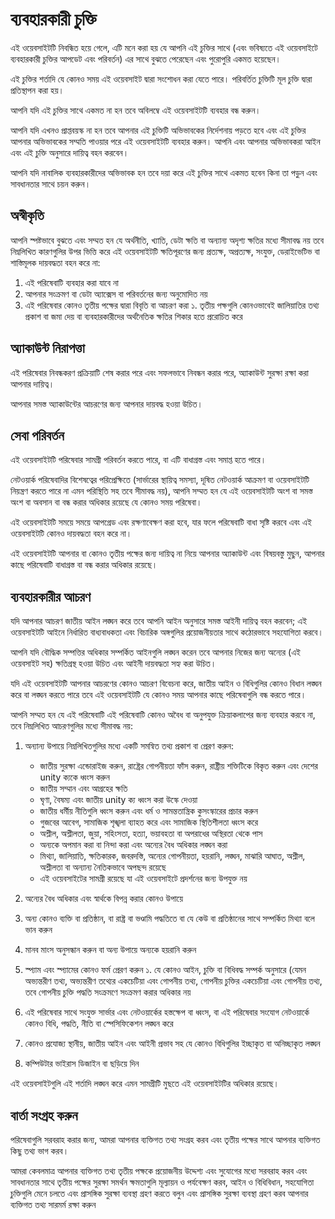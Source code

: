 # ব্যবহারকারী চুক্তি

এই ওয়েবসাইটটি নিবন্ধিত হয়ে গেলে, এটি মনে করা হয় যে আপনি এই চুক্তির সাথে (এবং ভবিষ্যতে এই ওয়েবসাইটে ব্যবহারকারী চুক্তির আপডেট এবং পরিবর্তন) এর সাথে বুঝতে পেরেছেন এবং পুরোপুরি একমত হয়েছেন।

এই চুক্তির শর্তাদি যে কোনও সময় এই ওয়েবসাইট দ্বারা সংশোধন করা যেতে পারে। পরিবর্তিত চুক্তিটি মূল চুক্তি দ্বারা প্রতিস্থাপন করা হয়।

আপনি যদি এই চুক্তির সাথে একমত না হন তবে অবিলম্বে এই ওয়েবসাইটটি ব্যবহার বন্ধ করুন।

আপনি যদি এখনও প্রাপ্তবয়স্ক না হন তবে আপনার এই চুক্তিটি অভিভাবকের নির্দেশনায় পড়তে হবে এবং এই চুক্তির আপনার অভিভাবকের সম্মতি পাওয়ার পরে এই ওয়েবসাইটটি ব্যবহার করুন। আপনি এবং আপনার অভিভাবকরা আইন এবং এই চুক্তি অনুসারে দায়িত্ব বহন করবেন।

আপনি যদি নাবালিক ব্যবহারকারীদের অভিভাবক হন তবে দয়া করে এই চুক্তির সাথে একমত হবেন কিনা তা পড়ুন এবং সাবধানতার সাথে চয়ন করুন।

## অস্বীকৃতি

আপনি স্পষ্টভাবে বুঝতে এবং সম্মত হন যে অর্থনীতি, খ্যাতি, ডেটা ক্ষতি বা অন্যান্য অদৃশ্য ক্ষতির মধ্যে সীমাবদ্ধ নয় তবে নিম্নলিখিত কারণগুলির উপর ভিত্তি করে এই ওয়েবসাইটটি ক্ষতিপূরণের জন্য প্রত্যক্ষ, অপ্রত্যক্ষ, সংযুক্ত, ডেরাইভেটিভ বা শাস্তিমূলক দায়বদ্ধতা বহন করে না:

1. এই পরিষেবাটি ব্যবহার করা যাবে না
1. আপনার সংক্রমণ বা ডেটা অ্যাক্সেস বা পরিবর্তনের জন্য অনুমোদিত নয়
1. এই পরিষেবার কোনও তৃতীয় পক্ষের দ্বারা বিবৃতি বা আচরণ করা
১. তৃতীয় পক্ষগুলি কোনওভাবেই জালিয়াতির তথ্য প্রকাশ বা জমা দেয় বা ব্যবহারকারীদের অর্থনৈতিক ক্ষতির শিকার হতে প্ররোচিত করে

## অ্যাকাউন্ট নিরাপত্তা

এই পরিষেবার নিবন্ধকরণ প্রক্রিয়াটি শেষ করার পরে এবং সফলভাবে নিবন্ধন করার পরে, অ্যাকাউন্ট সুরক্ষা রক্ষা করা আপনার দায়িত্ব।

আপনার সমস্ত অ্যাকাউন্টের আচরণের জন্য আপনার দায়বদ্ধ হওয়া উচিত।

## সেবা পরিবর্তন

এই ওয়েবসাইটটি পরিষেবার সামগ্রী পরিবর্তন করতে পারে, বা এটি বাধাগ্রস্ত এবং সমাপ্ত হতে পারে।

নেটওয়ার্ক পরিষেবাদির বিশেষত্বের পরিপ্রেক্ষিতে (সার্ভারের স্থায়িত্ব সমস্যা, দূষিত নেটওয়ার্ক আক্রমণ বা ওয়েবসাইটটি নিয়ন্ত্রণ করতে পারে না এমন পরিস্থিতি সহ তবে সীমাবদ্ধ নয়), আপনি সম্মত হন যে এই ওয়েবসাইটটি অংশ বা সমস্ত অংশ বা অবসান বা বন্ধ করার অধিকার রয়েছে যে কোনও সময় পরিষেবা।

এই ওয়েবসাইটটি সময়ে সময়ে আপগ্রেড এবং রক্ষণাবেক্ষণ করা হবে, যার ফলে পরিষেবাটি বাধা সৃষ্টি করবে এবং এই ওয়েবসাইটটি কোনও দায়বদ্ধতা বহন করে না।

এই ওয়েবসাইটটি আপনার বা কোনও তৃতীয় পক্ষের জন্য দায়িত্ব না নিয়ে আপনার অ্যাকাউন্ট এবং বিষয়বস্তু মুছুন, আপনার কাছে পরিষেবাটি বাধাগ্রস্ত বা বন্ধ করার অধিকার রয়েছে।

## ব্যবহারকারীর আচরণ

যদি আপনার আচরণ জাতীয় আইন লঙ্ঘন করে তবে আপনি আইন অনুসারে সমস্ত আইনী দায়িত্ব বহন করবেন; এই ওয়েবসাইটটি আইনে নির্ধারিত বাধ্যবাধকতা এবং বিচারিক অঙ্গগুলির প্রয়োজনীয়তার সাথে কঠোরভাবে সহযোগিতা করবে।

আপনি যদি বৌদ্ধিক সম্পত্তির অধিকার সম্পর্কিত আইনগুলি লঙ্ঘন করেন তবে আপনার নিজের জন্য অন্যের (এই ওয়েবসাইট সহ) ক্ষতিগ্রস্থ হওয়া উচিত এবং আইনী দায়বদ্ধতা সহ্য করা উচিত।

যদি এই ওয়েবসাইটটি আপনার আচরণের কোনও আচরণ বিবেচনা করে, জাতীয় আইন ও বিধিগুলির কোনও বিধান লঙ্ঘন করে বা লঙ্ঘন করতে পারে তবে এই ওয়েবসাইটটি যে কোনও সময় আপনার কাছে পরিষেবাগুলি বন্ধ করতে পারে।

আপনি সম্মত হন যে এই পরিষেবাটি এই পরিষেবাটি কোনও অবৈধ বা অনুপযুক্ত ক্রিয়াকলাপের জন্য ব্যবহার করবে না, তবে নিম্নলিখিত আচরণগুলির মধ্যে সীমাবদ্ধ নয়:

1. অন্যান্য উপায়ে নিম্নলিখিতগুলির মধ্যে একটি সমন্বিত তথ্য প্রকাশ বা প্রেরণ করুন:

   * জাতীয় সুরক্ষা এন্ডোরাইজ করুন, রাষ্ট্রের গোপনীয়তা ফাঁস করুন, রাষ্ট্রীয় শক্তিটিকে বিকৃত করুন এবং দেশের unity ক্যকে ধ্বংস করুন
   * জাতীয় সম্মান এবং আগ্রহের ক্ষতি
   * ঘৃণা, বৈষম্য এবং জাতীয় unity ক্য ধ্বংস করা উস্কে দেওয়া
   * জাতীয় ধর্মীয় নীতিগুলি ধ্বংস করুন এবং ধর্ম ও সামন্ততান্ত্রিক কুসংস্কারের প্রচার করুন
   * গুজবের আবেগ, সামাজিক শৃঙ্খলা ব্যাহত করে এবং সামাজিক স্থিতিশীলতা ধ্বংস করে
   * অশ্লীল, অশ্লীলতা, জুয়া, সহিংসতা, হত্যা, ভয়াবহতা বা অপরাধের অস্থিরতা থেকে পাস
   * অন্যকে অপমান করা বা নিন্দা করা এবং অন্যের বৈধ অধিকার লঙ্ঘন করা
   * মিথ্যা, জালিয়াতি, ক্ষতিকারক, জবরদস্তি, অন্যের গোপনীয়তা, হয়রানি, লঙ্ঘন, মাঝারি আঘাত, অশ্লীল, অশ্লীলতা বা অন্যান্য নৈতিকভাবে অপছন্দ রয়েছে
   * এই ওয়েবসাইটের সামগ্রী রয়েছে যা এই ওয়েবসাইটে প্রদর্শনের জন্য উপযুক্ত নয়

1. অন্যের বৈধ অধিকার এবং স্বার্থকে বিপন্ন করার কোনও উপায়ে
1. অন্য কোনও ব্যক্তি বা প্রতিষ্ঠান, বা রাষ্ট্র বা ভণ্ডামি পদ্ধতিতে বা যে কেউ বা প্রতিষ্ঠানের সাথে সম্পর্কিত মিথ্যা বলে ভান করুন
1. মানব মাংস অনুসন্ধান করুন বা অন্য উপায়ে অন্যকে হয়রানি করুন
1. স্প্যাম এবং স্প্যামের কোনও ফর্ম প্রেরণ করুন
১. যে কোনও আইন, চুক্তি বা বিধিবদ্ধ সম্পর্ক অনুসারে (যেমন অভ্যন্তরীণ তথ্য, অভ্যন্তরীণ তথ্যের একচেটিয়া এবং গোপনীয় তথ্য, গোপনীয় চুক্তির একচেটিয়া এবং গোপনীয় তথ্য, তবে গোপনীয় চুক্তি পদ্ধতি সংক্রমণে সংক্রমণ করার অধিকার নয়
1. এই পরিষেবার সাথে সংযুক্ত সার্ভার এবং নেটওয়ার্কের হস্তক্ষেপ বা ধ্বংস, বা এই পরিষেবার সংযোগ নেটওয়ার্কে কোনও বিধি, পদ্ধতি, নীতি বা স্পেসিফিকেশন লঙ্ঘন করে
1. কোনও প্রযোজ্য স্থানীয়, জাতীয় আইন এবং আইনী প্রভাব সহ যে কোনও বিধিগুলির ইচ্ছাকৃত বা অনিচ্ছাকৃত লঙ্ঘন
1. কম্পিউটার ভাইরাস ডিজাইন বা ছড়িয়ে দিন

এই ওয়েবসাইটগুলি এই শর্তাদি লঙ্ঘন করে এমন সামগ্রীটি মুছতে এই ওয়েবসাইটটির অধিকার রয়েছে।

## বার্তা সংগ্রহ করুন

পরিষেবাগুলি সরবরাহ করার জন্য, আমরা আপনার ব্যক্তিগত তথ্য সংগ্রহ করব এবং তৃতীয় পক্ষের সাথে আপনার ব্যক্তিগত কিছু তথ্য ভাগ করব।

আমরা কেবলমাত্র আপনার ব্যক্তিগত তথ্য তৃতীয় পক্ষকে প্রয়োজনীয় উদ্দেশ্য এবং সুযোগের মধ্যে সরবরাহ করব এবং সাবধানতার সাথে তৃতীয় পক্ষের সুরক্ষা সমর্থন ক্ষমতাগুলি মূল্যায়ন ও পর্যবেক্ষণ করব, আইন ও বিধিবিধান, সহযোগিতা চুক্তিগুলি মেনে চলতে এবং প্রাসঙ্গিক সুরক্ষা ব্যবস্থা গ্রহণ করতে বলুন এবং প্রাসঙ্গিক সুরক্ষা ব্যবস্থা গ্রহণ করব আপনার ব্যক্তিগত তথ্য সারমর্ম রক্ষা করুন